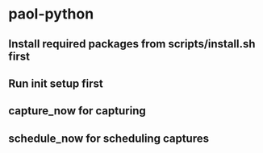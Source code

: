 # paol-python
## Install required packages from scripts/install.sh first
## Run init setup first
## capture_now for capturing
## schedule_now for scheduling captures
